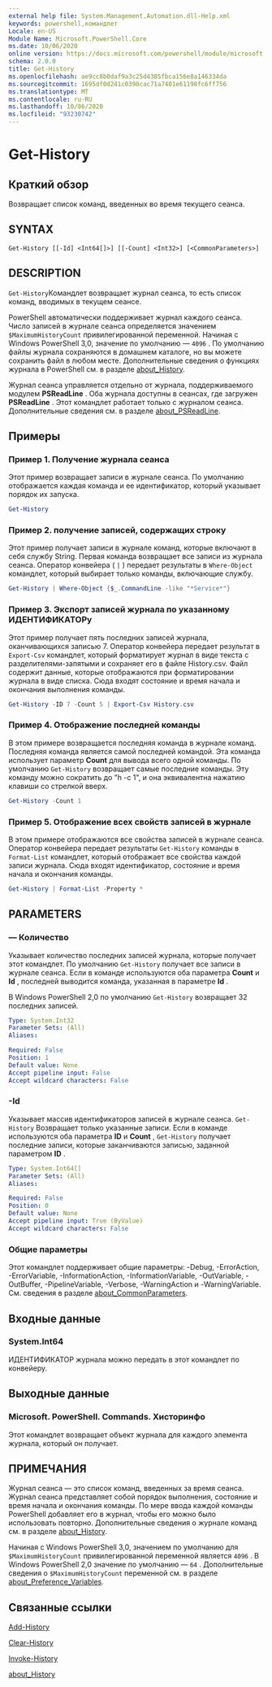 ```yaml
---
external help file: System.Management.Automation.dll-Help.xml
keywords: powershell,командлет
Locale: en-US
Module Name: Microsoft.PowerShell.Core
ms.date: 10/06/2020
online version: https://docs.microsoft.com/powershell/module/microsoft.powershell.core/get-history?view=powershell-5.1&WT.mc_id=ps-gethelp
schema: 2.0.0
title: Get-History
ms.openlocfilehash: ae9cc8b0daf9a3c25d4385fbca156e8a146334da
ms.sourcegitcommit: 1695df0d241c0390cac71a7401e61198fc6ff756
ms.translationtype: MT
ms.contentlocale: ru-RU
ms.lasthandoff: 10/06/2020
ms.locfileid: "93230742"
---
```

# Get-History

## Краткий обзор
Возвращает список команд, введенных во время текущего сеанса.

## SYNTAX

```
Get-History [[-Id] <Int64[]>] [[-Count] <Int32>] [<CommonParameters>]
```

## DESCRIPTION

`Get-History`Командлет возвращает журнал сеанса, то есть список команд, вводимых в текущем сеансе.

PowerShell автоматически поддерживает журнал каждого сеанса. Число записей в журнале сеанса определяется значением `$MaximumHistoryCount` привилегированной переменной. Начиная с Windows PowerShell 3,0, значение по умолчанию — `4096` . По умолчанию файлы журнала сохраняются в домашнем каталоге, но вы можете сохранить файл в любом месте. Дополнительные сведения о функциях журнала в PowerShell см. в разделе [about_History](About/about_History.md).

Журнал сеанса управляется отдельно от журнала, поддерживаемого модулем **PSReadLine** .
Оба журнала доступны в сеансах, где загружен **PSReadLine** . Этот командлет работает только с журналом сеанса. Дополнительные сведения см. в разделе [about_PSReadLine](../PSReadLine/About/about_PSReadLine.md).

## Примеры

### Пример 1. Получение журнала сеанса

Этот пример возвращает записи в журнале сеанса. По умолчанию отображается каждая команда и ее идентификатор, который указывает порядок их запуска.

```powershell
Get-History
```

### Пример 2. получение записей, содержащих строку

Этот пример получает записи в журнале команд, которые включают в себя службу String. Первая команда возвращает все записи из журнала сеанса. Оператор конвейера ( `|` ) передает результаты в `Where-Object` командлет, который выбирает только команды, включающие службу.

```powershell
Get-History | Where-Object {$_.CommandLine -like "*Service*"}
```

### Пример 3. Экспорт записей журнала по указанному ИДЕНТИФИКАТОРу

Этот пример получает пять последних записей журнала, оканчивающихся записью 7. Оператор конвейера передает результат в `Export-Csv` командлет, который форматирует журнал в виде текста с разделителями-запятыми и сохраняет его в файле History.csv. Файл содержит данные, которые отображаются при форматировании журнала в виде списка. Сюда входят состояние и время начала и окончания выполнения команды.

```powershell
Get-History -ID 7 -Count 5 | Export-Csv History.csv
```

### Пример 4. Отображение последней команды

В этом примере возвращается последняя команда в журнале команд. Последняя команда является самой последней командой. Эта команда использует параметр **Count** для вывода всего одной команды. По умолчанию `Get-History` возвращает самые последние команды. Эту команду можно сократить до "h -c 1", и она эквивалентна нажатию клавиши со стрелкой вверх.

```powershell
Get-History -Count 1
```

### Пример 5. Отображение всех свойств записей в журнале

В этом примере отображаются все свойства записей в журнале сеанса. Оператор конвейера передает результаты `Get-History` команды в `Format-List` командлет, который отображает все свойства каждой записи журнала. Сюда входят идентификатор, состояние и время начала и окончания команды.

```powershell
Get-History | Format-List -Property *
```

## PARAMETERS

### — Количество

Указывает количество последних записей журнала, которые получает этот командлет. По умолчанию `Get-History` получает все записи в журнале сеанса. Если в команде используются оба параметра **Count** и **Id** , последней выводится команда, указанная в параметре **Id** .

В Windows PowerShell 2,0 по умолчанию `Get-History` возвращает 32 последних записей.

```yaml
Type: System.Int32
Parameter Sets: (All)
Aliases:

Required: False
Position: 1
Default value: None
Accept pipeline input: False
Accept wildcard characters: False
```

### -Id

Указывает массив идентификаторов записей в журнале сеанса. `Get-History` Возвращает только указанные записи. Если в команде используются оба параметра **ID** и **Count** , `Get-History` получает последние записи, которые заканчиваются записью, заданной параметром **ID** .

```yaml
Type: System.Int64[]
Parameter Sets: (All)
Aliases:

Required: False
Position: 0
Default value: None
Accept pipeline input: True (ByValue)
Accept wildcard characters: False
```

### Общие параметры

Этот командлет поддерживает общие параметры: -Debug, -ErrorAction, -ErrorVariable, -InformationAction, -InformationVariable, -OutVariable, -OutBuffer, -PipelineVariable, -Verbose, -WarningAction и -WarningVariable. См. сведения в разделе [about_CommonParameters](https://go.microsoft.com/fwlink/?LinkID=113216).

## Входные данные

### System.Int64

ИДЕНТИФИКАТОР журнала можно передать в этот командлет по конвейеру.

## Выходные данные

### Microsoft. PowerShell. Commands. Хисторинфо

Этот командлет возвращает объект журнала для каждого элемента журнала, который он получает.

## ПРИМЕЧАНИЯ

Журнал сеанса — это список команд, введенных за время сеанса. Журнал сеанса представляет собой порядок выполнения, состояние и время начала и окончания команды. По мере ввода каждой команды PowerShell добавляет его в журнал, чтобы его можно было использовать повторно. Дополнительные сведения о журнале команд см. в разделе [about_History](About/about_History.md).

Начиная с Windows PowerShell 3,0, значением по умолчанию для `$MaximumHistoryCount` привилегированной переменной является `4096` . В Windows PowerShell 2,0 значение по умолчанию — `64` . Дополнительные сведения о `$MaximumHistoryCount` переменной см. в разделе [about_Preference_Variables](About/about_Preference_Variables.md).

## Связанные ссылки

[Add-History](Add-History.md)

[Clear-History](Clear-History.md)

[Invoke-History](Invoke-History.md)

[about_History](About/about_History.md)
